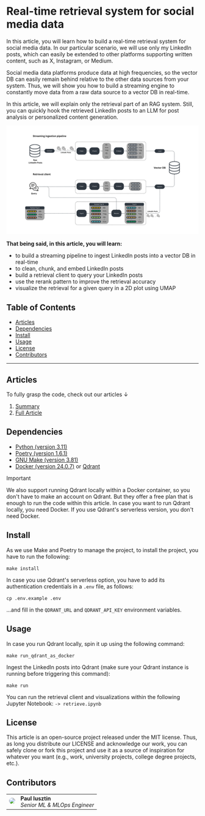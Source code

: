 # Real-time retrieval system for social media data

In this article, you will learn how to build a real-time retrieval system for social media data. In our particular scenario, we will use only my LinkedIn posts, which can easily be extended to other platforms supporting written content, such as X, Instagram, or Medium.

Social media data platforms produce data at high frequencies, so the vector DB can easily remain behind relative to the other data sources from your system. Thus, we will show you how to build a streaming engine to constantly move data from a raw data source to a vector DB in real-time.

In this article, we will explain only the retrieval part of an RAG system. Still, you can quickly hook the retrieved LinkedIn posts to an LLM for post analysis or personalized content generation.

![Architecture](./media/social_media_retrieval_system_architecture.png)

**That being said, in this article, you will learn:**

- to build a streaming pipeline to ingest LinkedIn posts into a vector DB in real-time
- to clean, chunk, and embed LinkedIn posts
- build a retrieval client to query your LinkedIn posts
- use the rerank pattern to improve the retrieval accuracy
- visualize the retrieval for a given query in a 2D plot using UMAP

## Table of Contents

- [Articles](#articles)
- [Dependencies](#dependencies)
- [Install](#install)
- [Usage](#usage)
- [License](#license)
- [Contributors](#contributors)

------

## Articles

To fully grasp the code, check out our articles ↓

1. [Summary]()
2. [Full Article]()

## Dependencies

- [Python (version 3.11)](https://www.python.org/downloads/)
- [Poetry (version 1.6.1)](https://python-poetry.org/)
- [GNU Make (version 3.81)](https://www.gnu.org/software/make/)
- [Docker (version 24.0.7)](https://www.docker.com/) or [Qdrant](https://qdrant.tech/)

> [!IMPORTANT] 
> We also support running Qdrant locally within a Docker container, so you don't have to make an account on Qdrant. But they offer a free plan that is enough to run the code within this article. In case you want to run Qdrant locally, you need Docker. If you use Qdrant's serverless version, you don't need Docker.

## Install

As we use Make and Poetry to manage the project, to install the project, you have to run the following:
```shell
make install
```

In case you use Qdrant's serverless option, you have to add its authentication credentials in a `.env` file, as follows:
```shell
cp .env.example .env
```
...and fill in the `QDRANT_URL` and `QDRANT_API_KEY` environment variables.

## Usage

In case you run Qdrant locally, spin it up using the following command:
```shell
make run_qdrant_as_docker
```

Ingest the LinkedIn posts into Qdrant (make sure your Qdrant instance is running before triggering this command):
```shell
make run
```

You can run the retrieval client and visualizations within the following Jupyter Notebook:
`-> retrieve.ipynb`

## License

This article is an open-source project released under the MIT license. Thus, as long you distribute our LICENSE and acknowledge our work, you can safely clone or fork this project and use it as a source of inspiration for whatever you want (e.g., work, university projects, college degree projects, etc.).

## Contributors

<table>
  <tr>
    <td><a href="https://github.com/iusztinpaul" target="_blank"><img src="https://github.com/iusztinpaul.png" width="100" style="border-radius:50%;"/></a></td>
    <td>
      <strong>Paul Iusztin</strong><br />
      <i>Senior ML & MLOps Engineer</i>
    </td>
  </tr>
</table>
